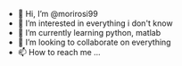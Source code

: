- 👋 Hi, I’m @morirosi99
- 👀 I’m interested in everything i don't know
- 🌱 I’m currently learning python, matlab
- 💞️ I’m looking to collaborate on everything
- 📫 How to reach me ...

<!---
morirosi99/morirosi99 is a ✨ special ✨ repository because its `README.md` (this file) appears on your GitHub profile.
You can click the Preview link to take a look at your changes.
--->
